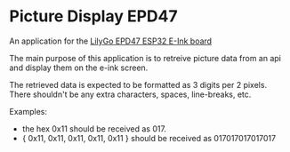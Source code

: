 # Picture Display EPD47

An application for the [LilyGo EPD47 ESP32 E-Ink board](https://github.com/Xinyuan-LilyGO/LilyGo-EPD47)

The main purpose of this application is to retreive picture data from an api and display them on the e-ink screen.

The retrieved data is expected to be formatted as 3 digits per 2 pixels.  There shouldn't be any extra characters, spaces, line-breaks, etc.

Examples:
  * the hex 0x11 should be received as 017.
  * { 0x11, 0x11, 0x11, 0x11, 0x11 } should be received as 017017017017017

